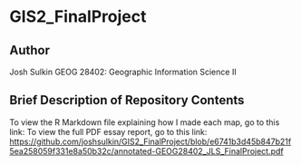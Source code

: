 # GIS2_FinalProject

## Author

Josh Sulkin
GEOG 28402: Geographic Information Science II

## Brief Description of Repository Contents

To view the R Markdown file explaining how I made each map, go to this link:
To view the full PDF essay report, go to this link: https://github.com/joshsulkin/GIS2_FinalProject/blob/e6741b3d45b847b21f5ea258059f331e8a50b32c/annotated-GEOG28402_JLS_FinalProject.pdf
